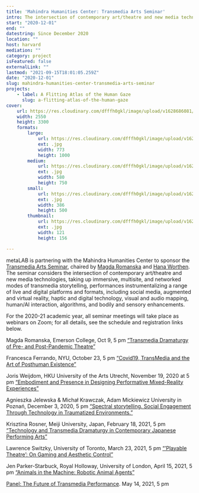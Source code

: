 ```yaml
---
title: 'Mahindra Humanities Center: Transmedia Arts Seminar'
intro: The intersection of contemporary art/theatre and new media technologies in immersive, multisite, and networked modes of transmedia storytelling.
start: "2020-12-01"
end: ""
datestring: Since December 2020
location: ""
host: harvard
mediation: ""
category: project
isFeatured: false
externalLink: ""
lastmod: "2021-09-15T18:01:05.259Z"
date: "2020-12-01"
slug: mahindra-humanities-center-transmedia-arts-seminar
projects:
    - label: A Flitting Atlas of the Human Gaze
      slug: a-flitting-atlas-of-the-human-gaze
cover:
    url: https://res.cloudinary.com/dfffh0gkl/image/upload/v1628686081/Mahindra_Transmedia_Center_ea57b542d1.jpg
    width: 2550
    height: 3300
    formats:
        large:
            url: https://res.cloudinary.com/dfffh0gkl/image/upload/v1628686083/large_Mahindra_Transmedia_Center_ea57b542d1.jpg
            ext: .jpg
            width: 773
            height: 1000
        medium:
            url: https://res.cloudinary.com/dfffh0gkl/image/upload/v1628686083/medium_Mahindra_Transmedia_Center_ea57b542d1.jpg
            ext: .jpg
            width: 580
            height: 750
        small:
            url: https://res.cloudinary.com/dfffh0gkl/image/upload/v1628686084/small_Mahindra_Transmedia_Center_ea57b542d1.jpg
            ext: .jpg
            width: 386
            height: 500
        thumbnail:
            url: https://res.cloudinary.com/dfffh0gkl/image/upload/v1628686081/thumbnail_Mahindra_Transmedia_Center_ea57b542d1.jpg
            ext: .jpg
            width: 121
            height: 156

---
```

metaLAB is partnering with the Mahindra Humanities Center to sponsor the [Transmedia Arts Seminar](https://mahindrahumanities.fas.harvard.edu/transmedia-arts), chaired by [Magda Romanska](https://mahindrahumanities.fas.harvard.edu/people/magda-romanska) and [Hana Worthen](https://mahindrahumanities.fas.harvard.edu/people/hana-worthen). The seminar considers the intersection of contemporary art/theatre and new media technologies, taking up immersive, multisite, and networked modes of transmedia storytelling, performances instrumentalizing a range of live and digital platforms and formats, including social media, augmented and virtual reality, haptic and digital technology, visual and audio mapping, human/AI interaction, algorithms, and bodily and sensory enhancements.

For the 2020-21 academic year, all seminar meetings will take place as webinars on Zoom; for all details, see the schedule and registration links below. 

Magda Romanska, Emerson College, Oct 9, 5 pm 
[“Transmedia Dramaturgy of Pre- and Post-Pandemic Theatre”](https://harvard.zoom.us/webinar/register/WN_1tb0qt4eTYqeQKTRgckoxw) 

Francesca Ferrando, NYU, October 23, 5 pm
[“Covid19, TransMedia and the Art of Posthuman Existence”](https://harvard.zoom.us/webinar/register/WN_Bit8WSVnR-CxfhEzsEdkkg) 

Joris Weijdom, HKU University of the Arts Utrecht, November 19, 2020 at 5 pm
[“Embodiment and Presence in Designing Performative Mixed-Reality Experiences”](https://harvard.zoom.us/webinar/register/WN_hvaOTz5JSyOWui0o-UfJVg) 

Agnieszka Jelewska & Michał Krawczak, Adam Mickiewicz University in Poznań, December 3, 2020, 5 pm
[“Spectral storytelling. Social Engagement Through Technology in Traumatized Environments.”](https://harvard.zoom.us/webinar/register/WN_RmbqrM28SOy6A-YxBihHwA)

Krisztina Rosner, Meiji University, Japan, February 18, 2021, 5 pm
[“Technology and Transmedia Dramaturgy in Contemporary Japanese Performing Arts”](https://harvard.zoom.us/webinar/register/WN_1rE3g77rQCmUm5XIn8kMvg)

Lawrence Switzky, University of Toronto, March 23, 2021, 5 pm
[“’Playable Theatre’: On Gaming and Aesthetic Control”](https://harvard.zoom.us/webinar/register/WN_WTjBRM2oRpyoxbL6MAaLgg)

Jen Parker-Starbuck, Royal Holloway, University of London, April 15, 2021, 5 pm
[“Animals in the Machine: Robotic Animal Agents”](https://harvard.zoom.us/webinar/register/WN_Ps1Kkaf_S-yb0tjxv0TrSg)

[Panel: The Future of Transmedia Performance](https://harvard.zoom.us/webinar/register/WN_eeQ8KbEiS16OX0yAIRIDdg). May 14, 2021, 5 pm